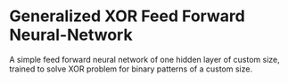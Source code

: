 # Generalized XOR Feed Forward Neural-Network
A simple feed forward neural network of one hidden layer of custom size, trained to solve XOR problem for binary patterns of a custom size.
